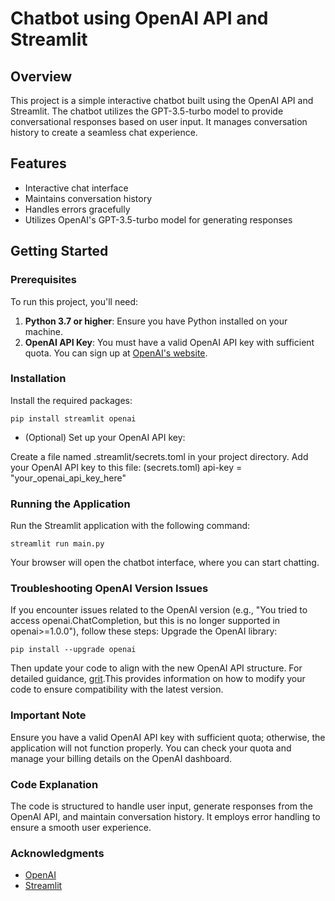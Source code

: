 # Chatbot using OpenAI API and Streamlit

## Overview

This project is a simple interactive chatbot built using the OpenAI API and Streamlit. The chatbot utilizes the GPT-3.5-turbo model to provide conversational responses based on user input. It manages conversation history to create a seamless chat experience.

## Features

- Interactive chat interface
- Maintains conversation history
- Handles errors gracefully
- Utilizes OpenAI's GPT-3.5-turbo model for generating responses

## Getting Started

### Prerequisites

To run this project, you'll need:

1. **Python 3.7 or higher**: Ensure you have Python installed on your machine.
2. **OpenAI API Key**: You must have a valid OpenAI API key with sufficient quota. You can sign up at [OpenAI's website](https://platform.openai.com/signup).

### Installation

Install the required packages:

```
pip install streamlit openai
```

- (Optional) Set up your OpenAI API key:

Create a file named .streamlit/secrets.toml in your project directory.
Add your OpenAI API key to this file: (secrets.toml)
api-key = "your_openai_api_key_here"

### Running the Application
Run the Streamlit application with the following command:

```
streamlit run main.py
```
Your browser will open the chatbot interface, where you can start chatting.

### Troubleshooting OpenAI Version Issues
If you encounter issues related to the OpenAI version (e.g., "You tried to access openai.ChatCompletion, but this is no longer supported in openai>=1.0.0"), follow these steps:
Upgrade the OpenAI library:

```
pip install --upgrade openai
```
Then update your code to align with the new OpenAI API structure. For detailed guidance, [grit](https://docs.grit.io/patterns/library/openai#change-openai-import-to-sync).This provides information on how to modify your code to ensure compatibility with the latest version.

### Important Note
Ensure you have a valid OpenAI API key with sufficient quota; otherwise, the application will not function properly. You can check your quota and manage your billing details on the OpenAI dashboard.

### Code Explanation
The code is structured to handle user input, generate responses from the OpenAI API, and maintain conversation history. It employs error handling to ensure a smooth user experience.
### Acknowledgments
- [OpenAI](https://openai.com)
- [Streamlit](https://streamlit.io)
